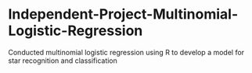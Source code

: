 # Independent-Project-Multinomial-Logistic-Regression
Conducted multinomial logistic regression using R to develop a model for star recognition and classification
